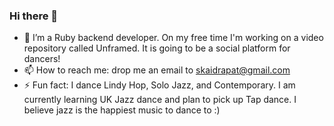 ### Hi there 👋

- 🔭 I’m a Ruby backend developer. On my free time I'm working on a video repository called Unframed. It is going to be a social platform for dancers!
- 📫 How to reach me: drop me an email to skaidrapat@gmail.com
- ⚡ Fun fact: I dance Lindy Hop, Solo Jazz, and Contemporary. I am currently learning UK Jazz dance and plan to pick up Tap dance. I believe jazz is the happiest music to dance to :)
